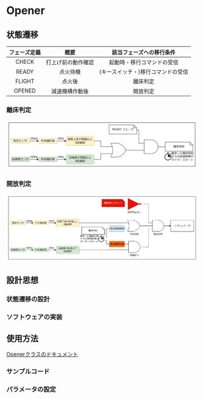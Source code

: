 # Opener

## 状態遷移

| フェーズ定義 | 概要 | 該当フェーズへの移行条件 |
|:-----------:|:----:|:----------------------:|
| CHECK | 打上げ前の動作確認 | 起動時・移行コマンドの受信 |
| READY | 点火待機 | (キースイッチ・)移行コマンドの受信 |
| FLIGHT | 点火後 | 離床判定 |
| OPENED | 減速機構作動後 | 開放判定 |

### 離床判定
![](doc/lift_off.png)
### 開放判定
![](doc/open.png)

## 設計思想
### 状態遷移の設計

### ソフトウェアの実装

## 使用方法

[Openerクラスのドキュメント](https://core-rocket.github.io/Opener/classOPENER.html)

### サンプルコード

### パラメータの設定
